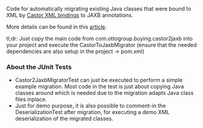 Code for automatically migrating existing Java classes that were bound to XML by [Castor XML bindings](https://castor.exolab.org/) to JAXB annotations.

More details can be found in this [article](XXX).

tl;dr: Just copy the main code from com.ottogroup.buying.castor2jaxb into your project and execute the CastorToJaxbMigrator (ensure that the needed dependencies are also setup in the project -> pom.xml)


### About the JUnit Tests

* Castor2JaxbMigratorTest can just be executed to perform a simple example migration. Most code in the test is just about copying Java classes around which is needed due to the migration adapts Java class files inplace.
* Just for demo purpose, it is also possible to comment-in the DeserializationTest after migration, for executing a demo XML deserialization of the migrated classes.

